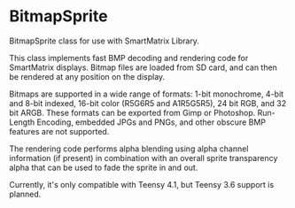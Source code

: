 # BitmapSprite
BitmapSprite class for use with SmartMatrix Library.

This class implements fast BMP decoding and rendering code for SmartMatrix displays. Bitmap files are loaded from SD card, and can then be rendered at any position on the display.

Bitmaps are supported in a wide range of formats: 1-bit monochrome, 4-bit and 8-bit indexed, 16-bit color (R5G6R5 and A1R5G5R5), 24 bit RGB, and 32 bit ARGB. These formats can be exported from Gimp or Photoshop. Run-Length Encoding, embedded JPGs and PNGs, and other obscure BMP features are not supported.

The rendering code performs alpha blending using alpha channel information (if present) in combination with an overall sprite transparency alpha that can be used to fade the sprite in and out.

Currently, it's only compatible with Teensy 4.1, but Teensy 3.6 support is planned.
